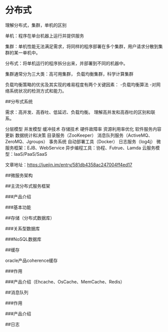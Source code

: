 # 分布式

理解分布式，集群，单机的区别

单机：程序在单台机器上运行并提供服务

集群：单机性能无法满足需求，将同样的程序部署在多个集群，用户请求分散到集群的某一单机中。

分布式：将单机运行的程序拆分出来，并部署到不同的机器中。

集群通常分为三大类：高可用集群， 负载均衡集群，科学计算集群

负载均衡策略的优劣及其实现的难易程度有两个关键因素：
    -负载均衡算法
    -对网络系统状况的检测方式和能力。

##分布式系统

需求：高并发、高吞吐、低延迟、负载均衡。
理解高并发和高吞吐的区别和联系。

分层模型
并发模型
缓冲技术
存储技术
硬件故障率
资源利用率优化
软件服务内容更新
数据统计和决策
目录服务（ZooKeeper）
消息队列服务（ActiveMQ、ZeroMQ、Jgroups）
事务系统
自动部署工具（Docker）
日志服务（log4j）
微服务框架：EJB、WebService
异步编程工具：协程、Futrue、Lamda
云服务模型：IaaS/PaaS/SaaS

文章地址：https://juejin.im/entry/581db4358ac247004ff4ed17

##微服务架构

##主流分布式服务框架

###产品介绍

###基本功能

##存储（分布式数据库）

###关系型数据库

###NoSQL数据库

##缓存

oracle产品coherence缓存

###作用

###产品介绍（Ehcache、OsCache、MemCache、Redis）

##消息队列

###作用

###产品介绍

##日志



